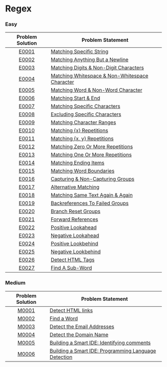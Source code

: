 # Regex

### Easy

|Problem Solution|Problem Statement|
|:--------------:|-----------------|
|[E0001]|[Matching Specific String]|
|[E0002]|[Matching Anything But a Newline]|
|[E0003]|[Matching Digits & Non-Digit Characters]|
|[E0004]|[Matching Whitespace & Non-Whitespace Character]|
|[E0005]|[Matching Word & Non-Word Character]|
|[E0006]|[Matching Start & End]|
|[E0007]|[Matching Specific Characters]|
|[E0008]|[Excluding Specific Characters]|
|[E0009]|[Matching Character Ranges]|
|[E0010]|[Matching {x} Repetitions]|
|[E0011]|[Matching {x, y} Repetitions]|
|[E0012]|[Matching Zero Or More Repetitions]|
|[E0013]|[Matching One Or More Repetitions]|
|[E0014]|[Matching Ending Items]|
|[E0015]|[Matching Word Boundaries]|
|[E0016]|[Capturing & Non-Capturing Groups]|
|[E0017]|[Alternative Matching]|
|[E0018]|[Matching Same Text Again & Again]|
|[E0019]|[Backreferences To Failed Groups]|
|[E0020]|[Branch Reset Groups]|
|[E0021]|[Forward References]|
|[E0022]|[Positive Lookahead]|
|[E0023]|[Negative Lookahead]|
|[E0024]|[Positive Lookbehind]|
|[E0025]|[Negative Lookbehind]|
|[E0026]|[Detect HTML Tags]|
|[E0027]|[Find A Sub-Word]|

### Medium

|Problem Solution|Problem Statement|
|:--------------:|-----------------|
|[M0001]|[Detect HTML links]|
|[M0002]|[Find a Word]|
|[M0003]|[Detect the Email Addresses]|
|[M0004]|[Detect the Domain Name]|
|[M0005]|[Building a Smart IDE: Identifying comments]|
|[M0006]|[Building a Smart IDE: Programming Language Detection]|

[//]: # (Easy)

[E0001]: Easy/E0001.py
[Matching Specific String]: https://www.hackerrank.com/challenges/matching-specific-string/problem

[E0002]: Easy/E0002.py
[Matching Anything But a Newline]: https://www.hackerrank.com/challenges/matching-anything-but-new-line/problem

[E0003]: Easy/E0003.py
[Matching Digits & Non-Digit Characters]: https://www.hackerrank.com/challenges/matching-digits-non-digit-character/problem

[E0004]: Easy/E0004.py
[Matching Whitespace & Non-Whitespace Character]: https://www.hackerrank.com/challenges/matching-whitespace-non-whitespace-character/problem

[E0005]: Easy/E0005.py
[Matching Word & Non-Word Character]: https://www.hackerrank.com/challenges/matching-word-non-word/problem

[E0006]: Easy/E0006.py
[Matching Start & End]: https://www.hackerrank.com/challenges/matching-start-end/problem

[E0007]: Easy/E0007.py
[Matching Specific Characters]: https://www.hackerrank.com/challenges/matching-specific-characters/problem

[E0008]: Easy/E0008.py
[Excluding Specific Characters]: https://www.hackerrank.com/challenges/excluding-specific-characters/problem

[E0009]: Easy/E0009.py
[Matching Character Ranges]: https://www.hackerrank.com/challenges/matching-range-of-characters/problem

[E0010]: Easy/E0010.py
[Matching {x} Repetitions]: https://www.hackerrank.com/challenges/matching-x-repetitions/problem

[E0011]: Easy/E0011.py
[Matching {x, y} Repetitions]: https://www.hackerrank.com/challenges/matching-x-y-repetitions/problem

[E0012]: Easy/E0012.py
[Matching Zero Or More Repetitions]: https://www.hackerrank.com/challenges/matching-zero-or-more-repetitions/problem

[E0013]: Easy/E0013.py
[Matching One Or More Repetitions]: https://www.hackerrank.com/challenges/matching-one-or-more-repititions/problem

[E0014]: Easy/E0014.py
[Matching Ending Items]: https://www.hackerrank.com/challenges/matching-ending-items/problem

[E0015]: Easy/E0015.py
[Matching Word Boundaries]: https://www.hackerrank.com/challenges/matching-word-boundaries/problem

[E0016]: Easy/E0016.py
[Capturing & Non-Capturing Groups]: https://www.hackerrank.com/challenges/capturing-non-capturing-groups/problem

[E0017]: Easy/E0017.py
[Alternative Matching]: https://www.hackerrank.com/challenges/alternative-matching/problem

[E0018]: Easy/E0018.py
[Matching Same Text Again & Again]: https://www.hackerrank.com/challenges/matching-same-text-again-again/problem

[E0019]: Easy/E0019.py
[Backreferences To Failed Groups]: https://www.hackerrank.com/challenges/backreferences-to-failed-groups/problem

[E0020]: Easy/E0020.pl
[Branch Reset Groups]: https://www.hackerrank.com/challenges/branch-reset-groups/problem

[E0021]: Easy/E0021.pl
[Forward References]: https://www.hackerrank.com/challenges/forward-references/problem

[E0022]: Easy/E0022.py
[Positive Lookahead]: https://www.hackerrank.com/challenges/positive-lookahead/problem

[E0023]: Easy/E0023.py
[Negative Lookahead]: https://www.hackerrank.com/challenges/negative-lookahead/problem

[E0024]: Easy/E0024.py
[Positive Lookbehind]: https://www.hackerrank.com/challenges/positive-lookbehind/problem

[E0025]: Easy/E0025.py
[Negative Lookbehind]: https://www.hackerrank.com/challenges/negative-lookbehind/problem

[E0026]: Easy/E0026.py
[Detect HTML Tags]: https://www.hackerrank.com/challenges/detect-html-tags/problem

[E0027]: Easy/E0027.py
[Find A Sub-Word]: https://www.hackerrank.com/challenges/find-substring/problem

[//]: # (Medium)

[M0001]: Medium/M0001.py
[Detect HTML links]: https://www.hackerrank.com/challenges/detect-html-links/problem

[M0002]: Medium/M0002.py
[Find a Word]: https://www.hackerrank.com/challenges/find-a-word/problem

[M0003]: Medium/M0003.py
[Detect the Email Addresses]: https://www.hackerrank.com/challenges/detect-the-email-addresses/problem

[M0004]: Medium/M0004.py
[Detect the Domain Name]: https://www.hackerrank.com/challenges/detect-the-domain-name/problem

[M0005]: Medium/M0005.py
[Building a Smart IDE: Identifying comments]: https://www.hackerrank.com/challenges/ide-identifying-comments/problem

[M0006]: Medium/M0006.py
[Building a Smart IDE: Programming Language Detection]: https://www.hackerrank.com/challenges/programming-language-detection/problem

[//]: # (EOF)
